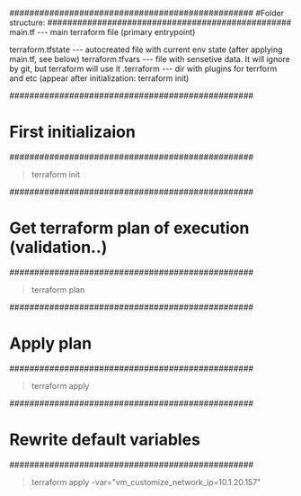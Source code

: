 #################################################
#Folder structure:
#################################################
main.tf --- main terraform file (primary entrypoint)

terraform.tfstate --- autocreated file with current env state (after applying main.tf, see below)
terraform.tfvars --- file with sensetive data. It will ignore by git, but terraform will use it
.terraform --- dir with plugins for terrform and etc (appear after initialization: terraform init)

#################################################
# First initializaion
#################################################
> terraform init

#################################################
# Get terraform plan of execution (validation..)
#################################################
> terraform plan

#################################################
# Apply plan
#################################################
> terraform apply

#################################################
# Rewrite default variables
#################################################
> terraform apply -var="vm_customize_network_ip=10.1.20.157"
